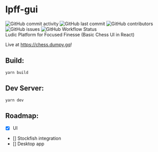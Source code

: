 # lpff-gui
![GitHub commit activity](https://img.shields.io/github/commit-activity/m/flandolf/lpff-gui?style=for-the-badge)
![GitHub last commit](https://img.shields.io/github/last-commit/flandolf/lpff-gui?color=orange&style=for-the-badge)
![GitHub contributors](https://img.shields.io/github/contributors/flandolf/lpff-gui?style=for-the-badge)
![GitHub issues](https://img.shields.io/github/issues/flandolf/lpff-gui?style=for-the-badge)
![GitHub Workflow Status](https://img.shields.io/github/actions/workflow/status/flandolf/lpff-gui/main.yml?style=for-the-badge)    
Ludic Platform for Focused Finesse (Basic Chess UI in React)

Live at https://chess.dumpy.gq!
## Build:
```yarn build```
## Dev Server:
```yarn dev```

## Roadmap:
- [x] UI
- [] Stockfish integration
- [] Desktop app
